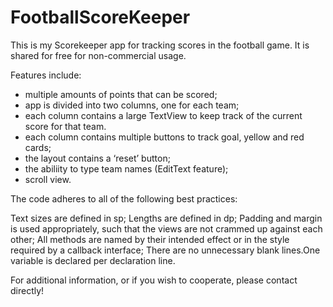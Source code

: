 # FootballScoreKeeper
This  is my Scorekeeper app for tracking scores in the football game.
It is shared for free for non-commercial usage.

Features include:

- multiple amounts of points that can be scored;
- app is divided into two columns, one for each team;
- each column contains a large TextView to keep track of the current score for that team.
- each column contains multiple buttons to track goal, yellow and red cards;
- the layout contains a ‘reset’ button;
- the abiliity to type team names (EditText feature);
- scroll view.

The code adheres to all of the following best practices:

Text sizes are defined in sp;
Lengths are defined in dp;
Padding and margin is used appropriately, such that the views are not crammed up against each other;
All methods are named by their intended effect or in the style required by a callback interface;
There are no unnecessary blank lines.One variable is declared per declaration line.

For additional information, or if you wish to cooperate, please contact directly!
